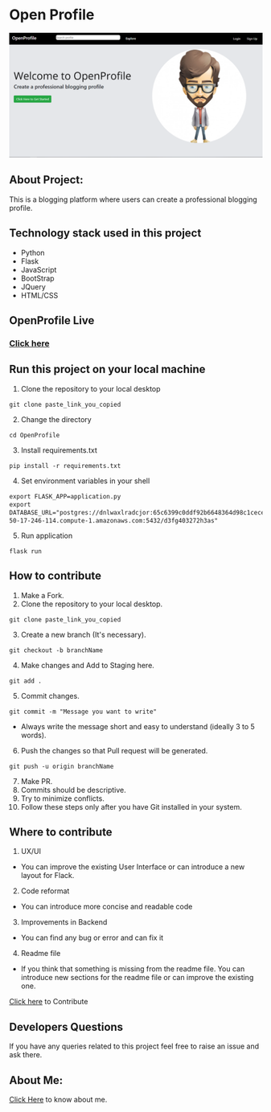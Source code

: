 # Open Profile

![Home page](static/images/home_page.png)

## About Project:
This is a blogging platform where users can create a professional blogging profile.

## Technology stack used in this project
* Python
* Flask
* JavaScript
* BootStrap
* JQuery
* HTML/CSS

## OpenProfile Live
### [Click here](https://openprofile.herokuapp.com) 

## Run this project on your local machine

1. Clone the repository to your local desktop
 ```
 git clone paste_link_you_copied
 ```
 2. Change the directory 
 ```
cd OpenProfile
 ```
 3. Install requirements.txt
 ```
 pip install -r requirements.txt 
 ```
4. Set environment variables in your shell
```
export FLASK_APP=application.py
export DATABASE_URL="postgres://dnlwaxlradcjor:65c6399c0ddf92b6648364d98c1cece55b184bf8050278f9b2d07522e85fc61e@ec2-50-17-246-114.compute-1.amazonaws.com:5432/d3fg403272h3as"

 ```
 5. Run application
 ```
 flask run
 ```
 
## How to contribute
 1. Make a Fork.
 2. Clone the repository to your local desktop.
 ```
 git clone paste_link_you_copied
 ```
 3. Create a new branch (It's necessary).
 ```
 git checkout -b branchName
 ```
 4. Make changes and Add to Staging here.
 ```
 git add .
 ```
 5. Commit changes.
 ```
 git commit -m "Message you want to write"
 ```
 * Always write the message short and easy to understand (ideally 3 to 5 words).
 6. Push the changes so that Pull request will be generated.
 ```
 git push -u origin branchName
 ```
 7. Make PR.
 8. Commits should be descriptive.
 9. Try to minimize conflicts.
 10. Follow these steps only after you have Git installed in your system.

## Where to contribute
 1. UX/UI
  * You can improve the existing User Interface or can introduce a new layout for Flack.
 2. Code reformat
  * You can introduce more concise and readable code 
 3. Improvements in Backend
  * You can find any bug or error and can fix it
 4. Readme file
  * If you think that something is missing from the readme file. You can introduce new sections for the readme file or can improve the existing one. 


[Click here](https://github.com/HemendraKhatik/OpenProfile) to Contribute 

## Developers Questions 
If you have any queries related to this project feel free to raise an issue and ask there.

## About Me:

[Click Here](https://hemendrakhatik.github.io/Portfolio/) to know about me.

